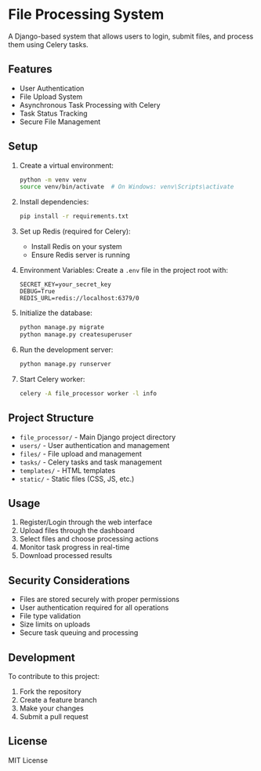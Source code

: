 # File Processing System

A Django-based system that allows users to login, submit files, and process them using Celery tasks.

## Features

- User Authentication
- File Upload System
- Asynchronous Task Processing with Celery
- Task Status Tracking
- Secure File Management

## Setup

1. Create a virtual environment:
   ```bash
   python -m venv venv
   source venv/bin/activate  # On Windows: venv\Scripts\activate
   ```

2. Install dependencies:
   ```bash
   pip install -r requirements.txt
   ```

3. Set up Redis (required for Celery):
   - Install Redis on your system
   - Ensure Redis server is running

4. Environment Variables:
   Create a `.env` file in the project root with:
   ```
   SECRET_KEY=your_secret_key
   DEBUG=True
   REDIS_URL=redis://localhost:6379/0
   ```

5. Initialize the database:
   ```bash
   python manage.py migrate
   python manage.py createsuperuser
   ```

6. Run the development server:
   ```bash
   python manage.py runserver
   ```

7. Start Celery worker:
   ```bash
   celery -A file_processor worker -l info
   ```

## Project Structure

- `file_processor/` - Main Django project directory
- `users/` - User authentication and management
- `files/` - File upload and management
- `tasks/` - Celery tasks and task management
- `templates/` - HTML templates
- `static/` - Static files (CSS, JS, etc.)

## Usage

1. Register/Login through the web interface
2. Upload files through the dashboard
3. Select files and choose processing actions
4. Monitor task progress in real-time
5. Download processed results

## Security Considerations

- Files are stored securely with proper permissions
- User authentication required for all operations
- File type validation
- Size limits on uploads
- Secure task queuing and processing

## Development

To contribute to this project:

1. Fork the repository
2. Create a feature branch
3. Make your changes
4. Submit a pull request

## License

MIT License 